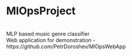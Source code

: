 # MlOpsProject
<br>
MLP based music genre classifier <br>
Web application for demonstration - https://github.com/PetrDoroshev/MlOpsWebApp
